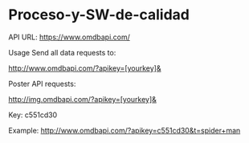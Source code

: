 # Proceso-y-SW-de-calidad

API URL: https://www.omdbapi.com/

Usage
Send all data requests to:

http://www.omdbapi.com/?apikey=[yourkey]&

Poster API requests:

http://img.omdbapi.com/?apikey=[yourkey]&

Key: c551cd30

Example: http://www.omdbapi.com/?apikey=c551cd30&t=spider+man
